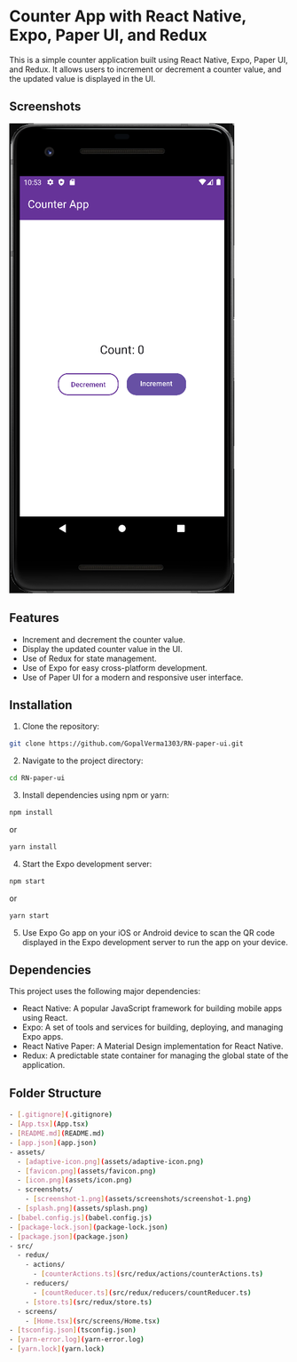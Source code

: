 # Counter App with React Native, Expo, Paper UI, and Redux

This is a simple counter application built using React Native, Expo, Paper UI, and Redux. It allows users to increment or decrement a counter value, and the updated value is displayed in the UI.

## Screenshots

![Counter App Screenshot 1](assets/screenshots/screenshot-1.png)

## Features

- Increment and decrement the counter value.
- Display the updated counter value in the UI.
- Use of Redux for state management.
- Use of Expo for easy cross-platform development.
- Use of Paper UI for a modern and responsive user interface.

## Installation

1. Clone the repository:
```bash
git clone https://github.com/GopalVerma1303/RN-paper-ui.git
```

2. Navigate to the project directory:

```bash
cd RN-paper-ui
```

3. Install dependencies using npm or yarn:
```bash
npm install
``` 
or
```bash
yarn install
``` 

4. Start the Expo development server:
```bash
npm start
``` 
or
```bash
yarn start
``` 


5. Use Expo Go app on your iOS or Android device to scan the QR code displayed in the Expo development server to run the app on your device.

## Dependencies

This project uses the following major dependencies:

- React Native: A popular JavaScript framework for building mobile apps using React.
- Expo: A set of tools and services for building, deploying, and managing Expo apps.
- React Native Paper: A Material Design implementation for React Native.
- Redux: A predictable state container for managing the global state of the application.

## Folder Structure
```bash
- [.gitignore](.gitignore)
- [App.tsx](App.tsx)
- [README.md](README.md)
- [app.json](app.json)
- assets/
  - [adaptive-icon.png](assets/adaptive-icon.png)
  - [favicon.png](assets/favicon.png)
  - [icon.png](assets/icon.png)
  - screenshots/
    - [screenshot-1.png](assets/screenshots/screenshot-1.png)
  - [splash.png](assets/splash.png)
- [babel.config.js](babel.config.js)
- [package-lock.json](package-lock.json)
- [package.json](package.json)
- src/
  - redux/
    - actions/
      - [counterActions.ts](src/redux/actions/counterActions.ts)
    - reducers/
      - [countReducer.ts](src/redux/reducers/countReducer.ts)
    - [store.ts](src/redux/store.ts)
  - screens/
    - [Home.tsx](src/screens/Home.tsx)
- [tsconfig.json](tsconfig.json)
- [yarn-error.log](yarn-error.log)
- [yarn.lock](yarn.lock)
```

